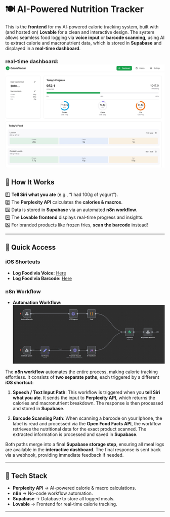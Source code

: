 # 🍽️ AI-Powered Nutrition Tracker  

This is the **frontend** for my AI-powered calorie tracking system, built with (and hosted on) **Lovable** for a clean and interactive design. The system allows seamless food logging via **voice input** or **barcode scanning**, using AI to extract calorie and macronutrient data, which is stored in **Supabase** and displayed in a **real-time dashboard**.  

### **real-time dashboard:** ![image](/public/Dashboard-CalorieTracker.jpg)

## 🚀 How It Works  
1️⃣ **Tell Siri what you ate** (e.g., “I had 100g of yogurt”).  
2️⃣ The **Perplexity API** calculates the **calories & macros**.  
3️⃣ Data is stored in **Supabase** via an automated **n8n workflow**.  
4️⃣ The **Lovable frontend** displays real-time progress and insights.  
5️⃣ For branded products like frozen fries, **scan the barcode** instead!  

---

## 🔗 Quick Access  

### **iOS Shortcuts**  
- **Log Food via Voice:** [Here](https://www.icloud.com/shortcuts/2c59a2ddff1848eda5414e1b6993f007) 
- **Log Food via Barcode:** [Here](https://www.icloud.com/shortcuts/de1f9eb675704dc8a124a14def278991) 

### **n8n Workflow**  
- **Automation Workflow:** ![image](/public/N8N%20Flow.jpg)

The **n8n workflow** automates the entire process, making calorie tracking effortless. It consists of **two separate paths**, each triggered by a different **iOS shortcut**:

1. **Speech / Text Input Path**: This workflow is triggered when you **tell Siri what you ate**. It sends the input to **Perplexity API**, which returns the calories and macronutrient breakdown. The response is then processed and stored in **Supabase**.

2. **Barcode Scanning Path**: When scanning a barcode on your Iphone, the label is read and processed via the **Open Food Facts API**, the workflow retrieves the nutritional data for the exact product scanned. The extracted information is processed and saved in **Supabase**.

Both paths merge into a final **Supabase storage step**, ensuring all meal logs are available in the **interactive dashboard**. The final response is sent back via a webhook, providing immediate feedback if needed.

---

## 🧪 Tech Stack  
- **Perplexity API** → AI-powered calorie & macro calculations.  
- **n8n** → No-code workflow automation.  
- **Supabase** → Database to store all logged meals.  
- **Lovable** → Frontend for real-time calorie tracking.  
---

